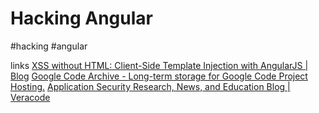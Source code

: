 # Hacking Angular
#hacking #angular

links
[XSS without HTML: Client-Side Template Injection with AngularJS | Blog](https://portswigger.net/blog/xss-without-html-client-side-template-injection-with-angularjs)
[Google Code Archive - Long-term storage for Google Code Project Hosting.](https://code.google.com/archive/p/mustache-security/wikis/AngularJS.wiki)
[Application Security Research, News, and Education Blog | Veracode](https://www.veracode.com/blog/2015/06/angularjs-expression-security-internals)
